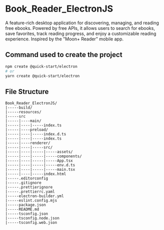 # Book_Reader_ElectronJS
A feature-rich desktop application for discovering, managing, and reading free ebooks. Powered by free APIs, it allows users to search for ebooks, save favorites, track reading progress, and enjoy a customizable reading experience. Inspired by the "Moon+ Reader" mobile app.

<!-- File structure for this Project -->
## Command used to create the project
```bash
npm create @quick-start/electron
# or
yarn create @quick-start/electron
```

## File Structure

```
Book_Reader_ElectronJS/
|-----build/
|-----resources/
|-----src
|-----|----main/
|-----|----|-----index.ts
|-----|----preload/
|-----|----|-----index.d.ts
|-----|----|-----index.ts
|-----|----renderer/
|-----|----|-----src/
|-----|----|-----|-----assets/
|-----|----|-----|-----components/
|-----|----|-----|-----App.tsx
|-----|----|-----|-----env.d.ts
|-----|----|-----|-----main.tsx
|-----|----|-----index.html
|-----.editorconfig
|-----.gitignore
|-----.prettierignore
|-----.prettierrc.yaml
|-----electron-builder.yml
|-----eslint.config.mjs
|-----package.json
|-----README.md
|-----tsconfig.json
|-----tsconfig.node.json
|-----tsconfig.web.json